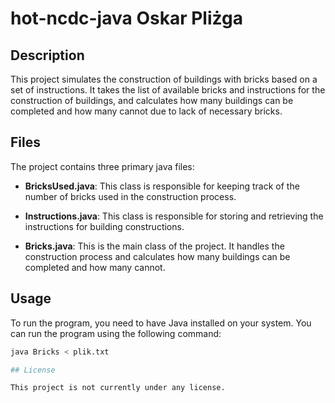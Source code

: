 # hot-ncdc-java Oskar Pliżga

## Description

This project simulates the construction of buildings with bricks based on a set of instructions. It takes the list of available bricks and instructions for the construction of buildings, and calculates how many buildings can be completed and how many cannot due to lack of necessary bricks.

## Files

The project contains three primary java files:

- **BricksUsed.java**: This class is responsible for keeping track of the number of bricks used in the construction process.

- **Instructions.java**: This class is responsible for storing and retrieving the instructions for building constructions.

- **Bricks.java**: This is the main class of the project. It handles the construction process and calculates how many buildings can be completed and how many cannot.

## Usage

To run the program, you need to have Java installed on your system. You can run the program using the following command:

```bash
java Bricks < plik.txt

## License

This project is not currently under any license.
